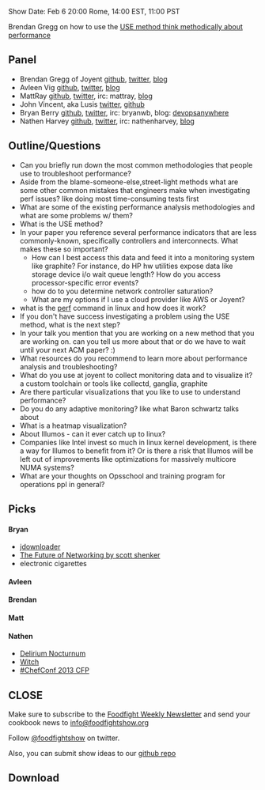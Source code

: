Show Date:  Feb 6 20:00 Rome, 14:00 EST, 11:00 PST

Brendan Gregg on how to use the [USE method think methodically about performance](http://queue.acm.org/detail.cfm?id=2413037)

Panel<a name="panel"></a>
-----

* Brendan Gregg of Joyent [github](https://github.com/brendangregg), [twitter](https://twitter.com/brendangregg), [blog](http://dtrace.org/blogs/brendan/)
* Avleen Vig [github](https://github.com/avleen), [twitter](https://twitter.com/avleen), [blog](http://silverwraith.com/blog/)
* MattRay [github](http://github.com/mattray), [twitter](http://twitter.com/mattray), irc: mattray, [blog](http://www.leastresistance.net/)
* John Vincent, aka Lusis [twitter](https://twitter.com/#!/lusis), [github](https://github.com/lusis)
* Bryan Berry [github](http://github.com/bryanwb), [twitter](http://twitter.com/bryanwb), irc: bryanwb, blog: [devopsanywhere](http://devopsanywhere.blogspot.com)
* Nathen Harvey [github](http://github.com/nathenharvey), [twitter](http://twitter.com/nathenharvey), irc: nathenharvey, [blog](http://nathenharvey.com)


Outline/Questions
-----------------

* Can you briefly run down the most common methodologies that people
  use to troubleshoot performance?
* Aside from the blame-someone-else,street-light methods what are some
  other common mistakes that engineers make when investigating perf
  issues? like doing most time-consuming tests first
* What are some of the existing performance analysis methodologies and
  what are some problems w/ them?
* What is the USE method?
* In your paper you reference several performance indicators that are
  less commonly-known, specifically controllers and interconnects.
  What makes these so important?
  * How can I best access this data and feed it into a monitoring
    system like graphite? For instance, do HP hw utilities expose data
    like storage device i/o wait queue length? How do you access
    processor-specific error events?
  * how do to you determine network controller saturation?
  * What are my options if I use a cloud provider like AWS or Joyent?
* what is the [perf](https://perf.wiki.kernel.org/index.php/Main_Page) command in linux and how does it work?
* If you don't have success investigating a problem using the USE
  method, what is the next step?
* In your talk you mention that you are working on a new method that
  you are working on. can you tell us more about that or do we
  have to wait until your next ACM paper? :)
* What resources do you recommend to learn more about performance
  analysis and troubleshooting?
* What do you use at joyent to collect monitoring data and to visualize it? a custom toolchain or tools like collectd, ganglia, graphite
* Are there particular visualizations that you like to use to
  understand performance?
* Do you do any adaptive monitoring? like what Baron schwartz talks about
* What is a heatmap visualization?
* About Illumos - can it ever catch up to linux?
* Companies like Intel invest so much in linux kernel development,
is there a way for Illumos to benefit from it? Or is there a risk that
Illumos will be left out of improvements like optimizations for massively multicore NUMA systems?
* What are your thoughts on Opsschool and training program for
  operations ppl in general?


Picks<a name="picks"></a>
-----

#### Bryan  
* [jdownloader](http://jdownloader.org)
* [The Future of Networking by scott shenker](http://www.youtube.com/watch?v=YHeyuD89n1Y&feature=youtu.be)
* electronic cigarettes

#### Avleen

#### Brendan

#### Matt  

#### Nathen  
* [Delirium Nocturnum](http://www.delirium.be/delirium_nocturnum)
* [Witch](http://manytricks.com/witch/)
* [#ChefConf 2013 CFP](https://chefconf2013.busyconf.com/proposals/new)



CLOSE
-----

Make sure to subscribe to the [Foodfight Weekly Newsletter](http://bit.ly/ffsmail) and send your cookbook
news to info@foodfightshow.org

Follow [@foodfightshow](http://twitter.com/foodfightshow) on twitter.

Also, you can submit show ideas to our [github repo](https://github.com/foodfight/showz)



Download
--------
